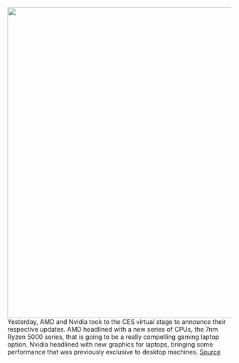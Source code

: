 <img src='https://cdn.vox-cdn.com/thumbor/SzS7vQMPFqhJzJ_IvKfU4ZMQFto=/0x0:3652x2434/1200x800/filters:focal(1534x925:2118x1509)/cdn.vox-cdn.com/uploads/chorus_image/image/68660092/blade15hero.0.jpg' width='700px' /><br/>
Yesterday, AMD and Nvidia took to the CES virtual stage to announce their respective updates. AMD headlined with a new series of CPUs, the 7nm Ryzen 5000 series, that is going to be a really compelling gaming laptop option. Nvidia headlined with new graphics for laptops, bringing some performance that was previously exclusive to desktop machines.
<a href='https://www.theverge.com/2021/1/13/22227810/ces-2021-day-2-amd-nvidia-razer-mask-gaming-laptops'> Source <a/>